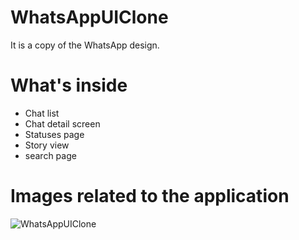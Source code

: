 # WhatsAppUIClone

It is a copy of the WhatsApp design.

# What's inside

 - Chat list
 - Chat detail screen
 - Statuses page
 - Story view
 - search page

# Images related to the application

![WhatsAppUIClone](https://www.hizliresim.com/jgatmwz)
